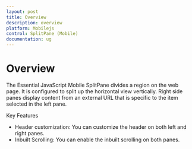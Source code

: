 ```yaml
---
layout: post
title: Overview
description: overview
platform: Mobilejs
control: SplitPane (Mobile)
documentation: ug
---
```


# Overview

The Essential JavaScript Mobile SplitPane divides a region on the web page.  It is configured to split up the horizontal view vertically. Right side panes display content from an external URL that is specific to the item selected in the left pane. 

Key Features

* Header customization: You can customize the header on both left and right panes.
* Inbuilt Scrolling: You can enable the inbuilt scrolling on both panes.
